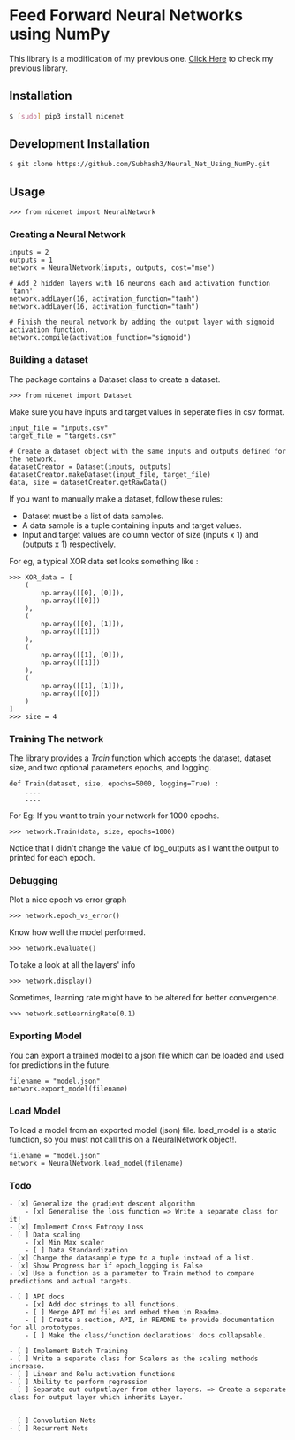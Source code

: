 # Feed Forward Neural Networks using NumPy
This library is a modification of my previous one. [Click Here](https://github.com/Subhash3/Neural-Networks/tree/master/Feed_Forward_Networks) to check my previous library.


## Installation  
```bash
$ [sudo] pip3 install nicenet
``` 

## Development Installation
```bash
$ git clone https://github.com/Subhash3/Neural_Net_Using_NumPy.git
```

## Usage

```python3
>>> from nicenet import NeuralNetwork
```
### Creating a Neural Network
```python3
inputs = 2
outputs = 1
network = NeuralNetwork(inputs, outputs, cost="mse")

# Add 2 hidden layers with 16 neurons each and activation function 'tanh'
network.addLayer(16, activation_function="tanh") 
network.addLayer(16, activation_function="tanh")

# Finish the neural network by adding the output layer with sigmoid activation function.
network.compile(activation_function="sigmoid")
```
### Building a dataset
The package contains a Dataset class to create a dataset.

```python3
>>> from nicenet import Dataset
```

Make sure you have inputs and target values in seperate files in csv format.

```python3
input_file = "inputs.csv"
target_file = "targets.csv"

# Create a dataset object with the same inputs and outputs defined for the network.
datasetCreator = Dataset(inputs, outputs)
datasetCreator.makeDataset(input_file, target_file)
data, size = datasetCreator.getRawData()
```

If you want to manually make a dataset, follow these rules:
- Dataset must be a list of data samples.
- A data sample is a tuple containing inputs and target values.
- Input and target values are column vector of size (inputs x 1) and (outputs x 1) respectively.

For eg, a typical XOR data set looks something like :
```python3
>>> XOR_data = [
    (
        np.array([[0], [0]]),
        np.array([[0]])
    ),
    (
        np.array([[0], [1]]),
        np.array([[1]])
    ),
    (
        np.array([[1], [0]]),
        np.array([[1]])
    ),
    (
        np.array([[1], [1]]),
        np.array([[0]])
    )
]
>>> size = 4
```

### Training The network
The library provides a *Train* function which accepts the dataset, dataset size, and two optional parameters epochs, and logging.
```python3
def Train(dataset, size, epochs=5000, logging=True) :
	....
	....
```
For Eg: If you want to train your network for 1000 epochs.
```python3
>>> network.Train(data, size, epochs=1000)
```
Notice that I didn't change the value of log_outputs as I want the output to printed for each epoch.


### Debugging
Plot a nice epoch vs error graph
```python3
>>> network.epoch_vs_error()
```

Know how well the model performed.
```python3
>>> network.evaluate()
```

To take a look at all the layers' info
```python3
>>> network.display()
```

Sometimes, learning rate might have to be altered for better convergence.
```python3
>>> network.setLearningRate(0.1)
```

### Exporting Model
You can export a trained model to a json file which can be loaded and used for predictions in the future.
```python3
filename = "model.json"
network.export_model(filename)
```

### Load Model
To load a model from an exported model (json) file.
load\_model is a static function, so you must not call this on a NeuralNetwork object!.
```python3
filename = "model.json"
network = NeuralNetwork.load_model(filename)
```

### Todo
    - [x] Generalize the gradient descent algorithm
        - [x] Generalise the loss function => Write a separate class for it!
    - [x] Implement Cross Entropy Loss
    - [ ] Data scaling
        - [x] Min Max scaler
        - [ ] Data Standardization
    - [x] Change the datasample type to a tuple instead of a list.
    - [x] Show Progress bar if epoch_logging is False
    - [x] Use a function as a parameter to Train method to compare predictions and actual targets.

    - [ ] API docs
        - [x] Add doc strings to all functions.
        - [ ] Merge API md files and embed them in Readme.
        - [ ] Create a section, API, in README to provide documentation for all prototypes.
        - [ ] Make the class/function declarations' docs collapsable.

    - [ ] Implement Batch Training
    - [ ] Write a separate class for Scalers as the scaling methods increase.
    - [ ] Linear and Relu activation functions
    - [ ] Ability to perform regression
    - [ ] Separate out outputlayer from other layers. => Create a separate class for output layer which inherits Layer.


    - [ ] Convolution Nets
    - [ ] Recurrent Nets